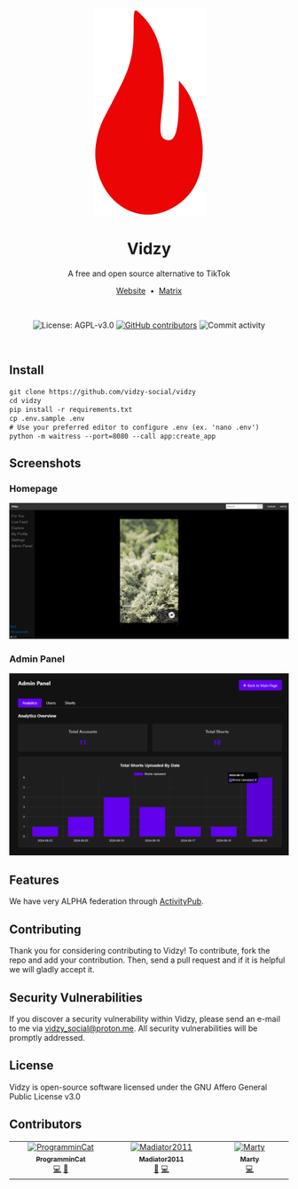 <div align="center">
<img src="static/logo.svg">
<h1>Vidzy</h1>
A free and open source alternative to TikTok

<a href="https://vidzy.codeberg.page/">Website</a>
&nbsp;•&nbsp;
<a href="https://matrix.to/#/#vidzysocial:fedora.im">Matrix</a>

<br>

![License: AGPL-v3.0](https://img.shields.io/github/license/vidzy-social/vidzy?style=for-the-badge)
[![GitHub contributors](https://img.shields.io/github/contributors-anon/vidzy-social/vidzy?style=for-the-badge)](#contributors)
![Commit activity](https://img.shields.io/github/commit-activity/w/vidzy-social/vidzy/main?style=for-the-badge)

</div>

<br>

## Install

    git clone https://github.com/vidzy-social/vidzy
    cd vidzy
    pip install -r requirements.txt
    cp .env.sample .env
    # Use your preferred editor to configure .env (ex. 'nano .env')
    python -m waitress --port=8080 --call app:create_app

## Screenshots

### Homepage

![Homepage Screenshot](./screenshots/homepage.png)

### Admin Panel

![Admin Panel Screenshot](./screenshots/admin_panel.png)

## Features

We have very ALPHA federation through [ActivityPub](https://www.w3.org/TR/activitypub/).

## Contributing

Thank you for considering contributing to Vidzy! To contribute, fork the repo and add your contribution. Then, send a pull request and if it is helpful we will gladly accept it.

## Security Vulnerabilities

If you discover a security vulnerability within Vidzy, please send an e-mail to me via [vidzy_social@proton.me](mailto:vidzy_social@proton.me). All security vulnerabilities will be promptly addressed.

## License

Vidzy is open-source software licensed under the GNU Affero General Public License v3.0

## Contributors

<!-- ALL-CONTRIBUTORS-LIST:START - Do not remove or modify this section -->
<!-- prettier-ignore-start -->
<!-- markdownlint-disable -->
<table>
  <tbody>
    <tr>
      <td align="center" valign="top" width="14.28%"><a href="https://github.com/ProgramminCat"><img src="https://avatars.githubusercontent.com/u/72707293?v=4?s=100" width="100px;" alt="ProgramminCat"/><br /><sub><b>ProgramminCat</b></sub></a><br /><a href="#code-ProgramminCat" title="Code">💻</a> <a href="#design-ProgramminCat" title="Design">🎨</a></td>
      <td align="center" valign="top" width="14.28%"><a href="https://github.com/kodxana"><img src="https://avatars.githubusercontent.com/u/16674412?v=4?s=100" width="100px;" alt="Madiator2011"/><br /><sub><b>Madiator2011</b></sub></a><br /><a href="#design-kodxana" title="Design">🎨</a> <a href="#code-kodxana" title="Code">💻</a></td>
      <td align="center" valign="top" width="14.28%"><a href="https://github.com/nycterent"><img src="https://avatars.githubusercontent.com/u/81133?v=4?s=100" width="100px;" alt="Marty"/><br /><sub><b>Marty</b></sub></a><br /><a href="#code-nycterent" title="Code">💻</a></td>
    </tr>
  </tbody>
</table>

<!-- markdownlint-restore -->
<!-- prettier-ignore-end -->

<!-- ALL-CONTRIBUTORS-LIST:END -->
